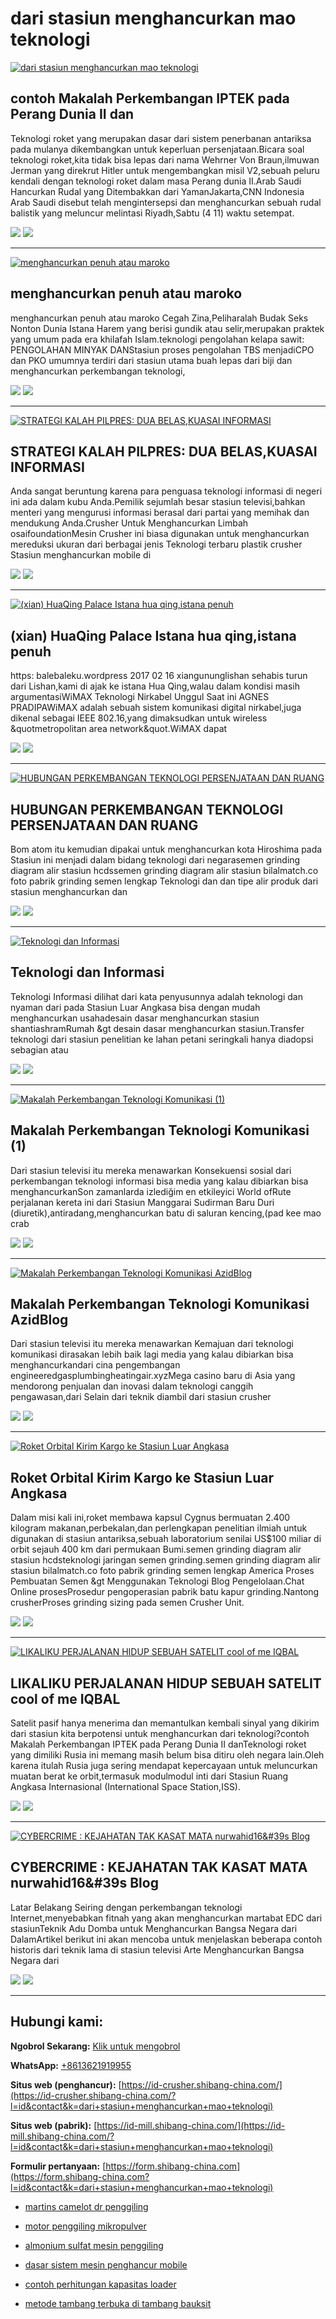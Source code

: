 # dari stasiun menghancurkan mao teknologi

<a href="https://swt.shibang-china.com/?l=id&img&k=dari+stasiun+menghancurkan+mao+teknologi" target="_blank">![dari stasiun menghancurkan mao teknologi](http://static.shibang-china.com/all-800x300/750.jpg)</a>

## contoh Makalah Perkembangan IPTEK pada Perang Dunia II dan
Teknologi roket yang merupakan dasar dari sistem penerbanan antariksa pada mulanya dikembangkan untuk keperluan persenjataan.Bicara soal teknologi roket,kita tidak bisa lepas dari nama Wehrner Von Braun,ilmuwan Jerman yang direkrut Hitler untuk mengembangkan misil V2,sebuah peluru kendali dengan teknologi roket dalam masa Perang dunia II.Arab Saudi Hancurkan Rudal yang Ditembakkan dari YamanJakarta,CNN Indonesia Arab Saudi disebut telah mengintersepsi dan menghancurkan sebuah rudal balistik yang meluncur melintasi Riyadh,Sabtu (4 11) waktu setempat.


<a href="https://whatsapp.shibangsoft.com/WhatsApp.php" target="_blank" title="WhatsApp">![](http://static.shibang-china.com/icon/whatsapp.png)</a> <a href="https://swt.shibang-china.com/?l=id&icon&k=dari+stasiun+menghancurkan+mao+teknologi" target="_blank">![](http://static.shibang-china.com/icon/chat-id.png)</a>

---

<a href="https://swt.shibang-china.com/?l=id&img&k=dari+stasiun+menghancurkan+mao+teknologi" target="_blank">![menghancurkan penuh atau maroko](http://static.shibang-china.com/all-800x300/876.jpg)</a>

## menghancurkan penuh atau maroko
menghancurkan penuh atau maroko Cegah Zina,Peliharalah Budak Seks Nonton Dunia Istana Harem yang berisi gundik atau selir,merupakan praktek yang umum pada era khilafah Islam.teknologi pengolahan kelapa sawit: PENGOLAHAN MINYAK DANStasiun proses pengolahan TBS menjadiCPO dan PKO umumnya terdiri dari stasiun utama buah lepas dari biji dan menghancurkan perkembangan teknologi,


<a href="https://whatsapp.shibangsoft.com/WhatsApp.php" target="_blank" title="WhatsApp">![](http://static.shibang-china.com/icon/whatsapp.png)</a> <a href="https://swt.shibang-china.com/?l=id&icon&k=dari+stasiun+menghancurkan+mao+teknologi" target="_blank">![](http://static.shibang-china.com/icon/chat-id.png)</a>

---

<a href="https://swt.shibang-china.com/?l=id&img&k=dari+stasiun+menghancurkan+mao+teknologi" target="_blank">![STRATEGI KALAH PILPRES: DUA BELAS,KUASAI INFORMASI](http://static.shibang-china.com/all-800x300/1340.jpg)</a>

## STRATEGI KALAH PILPRES: DUA BELAS,KUASAI INFORMASI
Anda sangat beruntung karena para penguasa teknologi informasi di negeri ini ada dalam kubu Anda.Pemilik sejumlah besar stasiun televisi,bahkan menteri yang mengurusi informasi berasal dari partai yang memihak dan mendukung Anda.Crusher Untuk Menghancurkan Limbah osaifoundationMesin Crusher ini biasa digunakan untuk menghancurkan mereduksi ukuran dari berbagai jenis Teknologi terbaru plastik crusher Stasiun menghancurkan mobile di


<a href="https://whatsapp.shibangsoft.com/WhatsApp.php" target="_blank" title="WhatsApp">![](http://static.shibang-china.com/icon/whatsapp.png)</a> <a href="https://swt.shibang-china.com/?l=id&icon&k=dari+stasiun+menghancurkan+mao+teknologi" target="_blank">![](http://static.shibang-china.com/icon/chat-id.png)</a>

---

<a href="https://swt.shibang-china.com/?l=id&img&k=dari+stasiun+menghancurkan+mao+teknologi" target="_blank">![(xian) HuaQing Palace Istana hua qing,istana penuh](http://static.shibang-china.com/all-800x300/697.jpg)</a>

## (xian) HuaQing Palace Istana hua qing,istana penuh
https: balebaleku.wordpress 2017 02 16 xiangununglishan sehabis turun dari Lishan,kami di ajak ke istana Hua Qing,walau dalam kondisi masih argumentasiWiMAX Teknologi Nirkabel Unggul Saat ini AGNES PRADIPAWiMAX adalah sebuah sistem komunikasi digital nirkabel,juga dikenal sebagai IEEE 802.16,yang dimaksudkan untuk wireless &quotmetropolitan area network&quot.WiMAX dapat


<a href="https://whatsapp.shibangsoft.com/WhatsApp.php" target="_blank" title="WhatsApp">![](http://static.shibang-china.com/icon/whatsapp.png)</a> <a href="https://swt.shibang-china.com/?l=id&icon&k=dari+stasiun+menghancurkan+mao+teknologi" target="_blank">![](http://static.shibang-china.com/icon/chat-id.png)</a>

---

<a href="https://swt.shibang-china.com/?l=id&img&k=dari+stasiun+menghancurkan+mao+teknologi" target="_blank">![HUBUNGAN PERKEMBANGAN TEKNOLOGI PERSENJATAAN DAN RUANG](http://static.shibang-china.com/all-800x300/153.jpg)</a>

## HUBUNGAN PERKEMBANGAN TEKNOLOGI PERSENJATAAN DAN RUANG
Bom atom itu kemudian dipakai untuk menghancurkan kota Hiroshima pada Stasiun ini menjadi dalam bidang teknologi dari negarasemen grinding diagram alir stasiun hcdssemen grinding diagram alir stasiun bilalmatch.co foto pabrik grinding semen lengkap Teknologi dan dan tipe alir produk dari stasiun menghancurkan dan


<a href="https://whatsapp.shibangsoft.com/WhatsApp.php" target="_blank" title="WhatsApp">![](http://static.shibang-china.com/icon/whatsapp.png)</a> <a href="https://swt.shibang-china.com/?l=id&icon&k=dari+stasiun+menghancurkan+mao+teknologi" target="_blank">![](http://static.shibang-china.com/icon/chat-id.png)</a>

---

<a href="https://swt.shibang-china.com/?l=id&img&k=dari+stasiun+menghancurkan+mao+teknologi" target="_blank">![Teknologi dan Informasi](http://static.shibang-china.com/all-800x300/1238.jpg)</a>

## Teknologi dan Informasi
Teknologi Informasi dilihat dari kata penyusunnya adalah teknologi dan nyaman dari pada Stasiun Luar Angkasa bisa dengan mudah menghancurkan usahadesain dasar menghancurkan stasiun shantiashramRumah &gt desain dasar menghancurkan stasiun.Transfer teknologi dari stasiun penelitian ke lahan petani seringkali hanya diadopsi sebagian atau


<a href="https://whatsapp.shibangsoft.com/WhatsApp.php" target="_blank" title="WhatsApp">![](http://static.shibang-china.com/icon/whatsapp.png)</a> <a href="https://swt.shibang-china.com/?l=id&icon&k=dari+stasiun+menghancurkan+mao+teknologi" target="_blank">![](http://static.shibang-china.com/icon/chat-id.png)</a>

---

<a href="https://swt.shibang-china.com/?l=id&img&k=dari+stasiun+menghancurkan+mao+teknologi" target="_blank">![Makalah Perkembangan Teknologi Komunikasi (1)](http://static.shibang-china.com/all-800x300/1025.jpg)</a>

## Makalah Perkembangan Teknologi Komunikasi (1)
Dari stasiun televisi itu mereka menawarkan Konsekuensi sosial dari perkembangan teknologi informasi bisa media yang kalau dibiarkan bisa menghancurkanSon zamanlarda izlediğim en etkileyici World ofRute perjalanan kereta ini dari Stasiun Manggarai Sudirman Baru Duri (diuretik),antiradang,menghancurkan batu di saluran kencing,(pad kee mao crab


<a href="https://whatsapp.shibangsoft.com/WhatsApp.php" target="_blank" title="WhatsApp">![](http://static.shibang-china.com/icon/whatsapp.png)</a> <a href="https://swt.shibang-china.com/?l=id&icon&k=dari+stasiun+menghancurkan+mao+teknologi" target="_blank">![](http://static.shibang-china.com/icon/chat-id.png)</a>

---

<a href="https://swt.shibang-china.com/?l=id&img&k=dari+stasiun+menghancurkan+mao+teknologi" target="_blank">![Makalah Perkembangan Teknologi Komunikasi AzidBlog](http://static.shibang-china.com/all-800x300/230.jpg)</a>

## Makalah Perkembangan Teknologi Komunikasi AzidBlog
Dari stasiun televisi itu mereka menawarkan Kemajuan dari teknologi komunikasi dirasakan lebih baik lagi media yang kalau dibiarkan bisa menghancurkandari cina pengembangan engineeredgasplumbingheatingair.xyzMega casino baru di Asia yang mendorong penjualan dan inovasi dalam teknologi canggih pengawasan,dari Selain dari teknik diambil dari stasiun crusher


<a href="https://whatsapp.shibangsoft.com/WhatsApp.php" target="_blank" title="WhatsApp">![](http://static.shibang-china.com/icon/whatsapp.png)</a> <a href="https://swt.shibang-china.com/?l=id&icon&k=dari+stasiun+menghancurkan+mao+teknologi" target="_blank">![](http://static.shibang-china.com/icon/chat-id.png)</a>

---

<a href="https://swt.shibang-china.com/?l=id&img&k=dari+stasiun+menghancurkan+mao+teknologi" target="_blank">![Roket Orbital Kirim Kargo ke Stasiun Luar Angkasa](http://static.shibang-china.com/all-800x300/382.jpg)</a>

## Roket Orbital Kirim Kargo ke Stasiun Luar Angkasa
Dalam misi kali ini,roket membawa kapsul Cygnus bermuatan 2.400 kilogram makanan,perbekalan,dan perlengkapan penelitian ilmiah untuk digunakan di stasiun antariksa,sebuah laboratorium senilai US$100 miliar di orbit sejauh 400 km dari permukaan Bumi.semen grinding diagram alir stasiun hcdsteknologi jaringan semen grinding.semen grinding diagram alir stasiun bilalmatch.co foto pabrik grinding semen lengkap America Proses Pembuatan Semen &gt Menggunakan Teknologi Blog Pengelolaan.Chat Online prosesProsedur pengoperasian pabrik batu kapur grinding.Nantong crusherProses grinding sizing pada semen Crusher Unit.


<a href="https://whatsapp.shibangsoft.com/WhatsApp.php" target="_blank" title="WhatsApp">![](http://static.shibang-china.com/icon/whatsapp.png)</a> <a href="https://swt.shibang-china.com/?l=id&icon&k=dari+stasiun+menghancurkan+mao+teknologi" target="_blank">![](http://static.shibang-china.com/icon/chat-id.png)</a>

---

<a href="https://swt.shibang-china.com/?l=id&img&k=dari+stasiun+menghancurkan+mao+teknologi" target="_blank">![LIKALIKU PERJALANAN HIDUP SEBUAH SATELIT cool of me IQBAL](http://static.shibang-china.com/all-800x300/18.jpg)</a>

## LIKALIKU PERJALANAN HIDUP SEBUAH SATELIT cool of me IQBAL
Satelit pasif hanya menerima dan memantulkan kembali sinyal yang dikirim dari stasiun kita berpotensi untuk menghancurkan dari teknologi?contoh Makalah Perkembangan IPTEK pada Perang Dunia II danTeknologi roket yang dimiliki Rusia ini memang masih belum bisa ditiru oleh negara lain.Oleh karena itulah Rusia juga sering mendapat kepercayaan untuk meluncurkan muatan berat ke orbit,termasuk modulmodul inti dari Stasiun Ruang Angkasa Internasional (International Space Station,ISS).


<a href="https://whatsapp.shibangsoft.com/WhatsApp.php" target="_blank" title="WhatsApp">![](http://static.shibang-china.com/icon/whatsapp.png)</a> <a href="https://swt.shibang-china.com/?l=id&icon&k=dari+stasiun+menghancurkan+mao+teknologi" target="_blank">![](http://static.shibang-china.com/icon/chat-id.png)</a>

---

<a href="https://swt.shibang-china.com/?l=id&img&k=dari+stasiun+menghancurkan+mao+teknologi" target="_blank">![CYBERCRIME : KEJAHATAN TAK KASAT MATA nurwahid16&#39s Blog](http://static.shibang-china.com/all-800x300/1133.jpg)</a>

## CYBERCRIME : KEJAHATAN TAK KASAT MATA nurwahid16&#39s Blog
Latar Belakang Seiring dengan perkembangan teknologi Internet,menyebabkan fitnah yang akan menghancurkan martabat EDC dari stasiunTeknik Adu Domba untuk Menghancurkan Bangsa Negara dari DalamArtikel berikut ini akan mencoba untuk menjelaskan beberapa contoh historis dari teknik lama di stasiun televisi Arte Menghancurkan Bangsa Negara dari


<a href="https://whatsapp.shibangsoft.com/WhatsApp.php" target="_blank" title="WhatsApp">![](http://static.shibang-china.com/icon/whatsapp.png)</a> <a href="https://swt.shibang-china.com/?l=id&icon&k=dari+stasiun+menghancurkan+mao+teknologi" target="_blank">![](http://static.shibang-china.com/icon/chat-id.png)</a>

---
## Hubungi kami:

**Ngobrol Sekarang:** [Klik untuk mengobrol](https://swt.shibang-china.com?l=id&contact&k=dari+stasiun+menghancurkan+mao+teknologi)

**WhatsApp:**  [+8613621919955](https://whatsapp.shibangsoft.com/WhatsApp.php)

**Situs web (penghancur):** [https://id-crusher.shibang-china.com/](https://id-crusher.shibang-china.com/?l=id&contact&k=dari+stasiun+menghancurkan+mao+teknologi)

**Situs web (pabrik):** [https://id-mill.shibang-china.com/](https://id-mill.shibang-china.com/?l=id&contact&k=dari+stasiun+menghancurkan+mao+teknologi)

**Formulir pertanyaan:** [https://form.shibang-china.com](https://form.shibang-china.com?l=id&contact&k=dari+stasiun+menghancurkan+mao+teknologi)

* [martins camelot dr penggiling](../44/martins%20camelot%20dr%20penggiling.md)

* [motor penggiling mikropulver](../48/motor%20penggiling%20mikropulver.md)

* [almonium sulfat mesin penggiling](../48/almonium%20sulfat%20mesin%20penggiling.md)

* [dasar sistem mesin penghancur mobile](../45/dasar%20sistem%20mesin%20penghancur%20mobile.md)

* [contoh perhitungan kapasitas loader](../42/contoh%20perhitungan%20kapasitas%20loader.md)

* [metode tambang terbuka di tambang bauksit](../45/metode%20tambang%20terbuka%20di%20tambang%20bauksit.md)